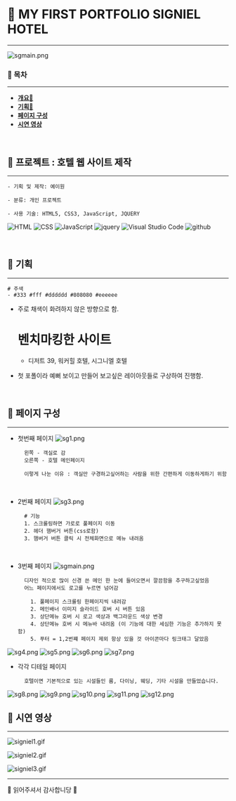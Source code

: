 # 🏨 MY FIRST PORTFOLIO SIGNIEL HOTEL 

--- 

![sgmain.png](p_img%2Fsgmain.png)

### 🙌 목차

---

<b>

- [개요👻](#프로젝트--호텔-웹-사이트-제작-)
- [기획😤](#-기획-)
- [페이지 구성](#-페이지-구성-)
- [시연 영상](#-시연-영상-)

</b>

<br>

## 🏨 프로젝트 : 호텔 웹 사이트 제작 

---

    - 기획 및 제작: 예이원

    - 분류: 개인 프로젝트

    - 사용 기술: HTML5, CSS3, JavaScript, JQUERY

![HTML](https://img.shields.io/badge/HTML-ef6262?style=for-the-badge&logo=html5&logoColor=white) ![CSS](https://img.shields.io/badge/CSS-2B2A4C?&style=for-the-badge&logo=css3&logoColor=white) ![JavaScript](https://img.shields.io/badge/JavaScript-F7DF1E?style=for-the-badge&logo=JavaScript&logoColor=white) ![jquery](https://img.shields.io/badge/jquery-0769AD?style=for-the-badge&&logo=jquery&logoColor=white)
![Visual Studio Code](https://img.shields.io/badge/Visual_Studio_Code-0078D4?style=for-the-badge&logo=visual%20studio%20code&logoColor=white) ![github](https://img.shields.io/badge/GitHub-100000?style=for-the-badge&logo=github&logoColor=white)

<br>

## 🏨 기획 

---
    # 주색
    - #333 #fff #dddddd #808080 #eeeeee 

- 주로 채색이 화려하지 않은 방향으로 함.


    # 벤치마킹한 사이트
     - 디저트 39, 워커힐 호텔, 시그니엘 호텔
  
- 첫 포폴이라 예뻐 보이고 만들어 보고싶은 레이아웃들로 구상하여 진행함. 


<br>

## 🏨 페이지 구성 

---

- 첫번째 페이지 
![sg1.png](p_img%2Fsg1.png)

        왼쪽 - 객실로 감
        오른쪽 - 호텔 메인페이지

        이렇게 나눈 이유 : 객실만 구경하고싶어하는 사람을 위한 간편하게 이동하게하기 위함

<br>

- 2번째 페이지
 ![sg3.png](p_img%2Fsg3.png)

        # 기능 
        1. 스크롤링하면 가로로 풀페이지 이동
        2. 헤더 햄버거 버튼(css로함) 
        3. 햄버거 버튼 클릭 시 전체화면으로 메뉴 내려옴 

<br>

- 3번째 페이지 
![sgmain.png](p_img%2Fsgmain.png)

        디자인 적으로 많이 신경 쓴 메인 한 눈에 들어오면서 깔끔함을 추구하고싶었음 
        어느 페이지에서도 로고를 누르면 넘어감 

          1. 풀페이지 스크롤링 한페이지씩 내려감 
          2. 메인배너 이미지 슬라이드 호버 시 버튼 있음
          3. 상단메뉴 호버 시 로고 색상과 백그라운드 색상 변경
          4. 상단메뉴 호버 시 메뉴바 내려옴 (이 기능에 대한 세심한 기능은 추가하지 못함)
          5. 푸터 = 1,2번쨰 페이지 제외 항상 있을 것 아이콘마다 링크태그 달았음

![sg4.png](p_img%2Fsg4.png)
![sg5.png](p_img%2Fsg5.png)
![sg6.png](p_img%2Fsg6.png)
![sg7.png](p_img%2Fsg7.png)

- 각각 디테일 페이지

        호텔이면 기본적으로 있는 시설들인 룸, 다이닝, 웨딩, 기타 시설을 만들었습니다.

![sg8.png](p_img%2Fsg8.png)
![sg9.png](p_img%2Fsg9.png)
![sg10.png](p_img%2Fsg10.png)
![sg11.png](p_img%2Fsg11.png)
![sg12.png](p_img%2Fsg12.png)
<br>

## 🙌 시연 영상 

---

![signiel1.gif](p_img%2Fsigniel1.gif)

![signiel2.gif](p_img%2Fsigniel2.gif)

![signiel3.gif](p_img%2Fsigniel3.gif)

---

🙏 읽어주셔서 감사합니당 🙏
